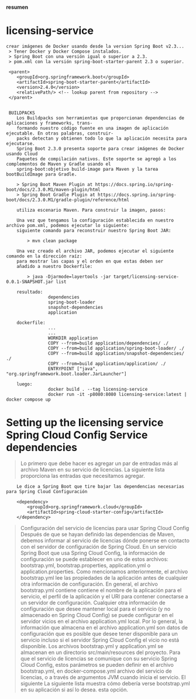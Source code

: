 
#### resumen

# licensing-service

```
crear imágenes de Docker usando desde la version Spring Boot v2.3...
 > Tener Docker y Docker Compose instalados.
 > Spring Boot con una versión igual o superior a 2.3.
 > pom.xml con la versión spring-boot-starter-parent 2.3 o superior.
 
 <parent>
    <groupId>org.springframework.boot</groupId>
    <artifactId>spring-boot-starter-parent</artifactId>
    <version>2.4.0</version>
    <relativePath/> <!-- lookup parent from repository -->
 </parent>
 
 
 BUILDPACKS
    Los Buildpacks son herramientas que proporcionan dependencias de aplicaciones y frameworks, trans-
    formando nuestro código fuente en una imagen de aplicación ejecutable. En otras palabras, construir-
    packs detectan y obtienen todo lo que la aplicación necesita para ejecutarse.
    Spring Boot 2.3.0 presenta soporte para crear imágenes de Docker usando Cloud
    Paquetes de compilación nativos. Este soporte se agregó a los complementos de Maven y Gradle usando el
    spring-boot:objetivo build-image para Maven y la tarea bootBuildImage para Gradle.

    > Spring Boot Maven Plugin at https://docs.spring.io/spring-boot/docs/2.3.0.M1/maven-plugin/html
    > Spring Boot Gradle Plugin at https://docs.spring.io/spring-boot/docs/2.3.0.M1/gradle-plugin/reference/html
    
    utiliza escenario Maven. Para construir la imagen, pasos:
    
    Una vez que tengamos la configuración establecida en nuestro archivo pom.xml, podemos ejecutar lo siguiente:
    siguiente comando para reconstruir nuestro Spring Boot JAR:
    
        > mvn clean package
        
    Una vez creado el archivo JAR, podemos ejecutar el siguiente comando en la dirección raíz:
    para mostrar las capas y el orden en que estas deben ser
    añadido a nuestro Dockerfile:
    
        > java -Djarmode=layertools -jar target/licensing-service-0.0.1-SNAPSHOT.jar list
        
    resultado:
                dependencies
                spring-boot-loader
                snapshot-dependencies
                application
        
    dockerfile:
                ...
                ...
                WORKDIR application
                COPY --from=build application/dependencies/ ./    
                COPY --from=build application/spring-boot-loader/ ./
                COPY --from=build application/snapshot-dependencies/ ./
                COPY --from=build application/application/ ./    
                ENTRYPOINT ["java", "org.springframework.boot.loader.JarLauncher"]   
    
    luego:
                docker build . --tag licensing-service
                docker run -it -p8080:8080 licensing-service:latest | docker compose up

```
# Setting up the licensing service Spring Cloud Config Service dependencies
> Lo primero que debe hacer es agregar un par de entradas más al archivo Maven en
su servicio de licencias. La siguiente lista proporciona las entradas que necesitamos agregar.
> 
```
    Le dice a Spring Boot que tire bajar las dependencias necesarias para Spring Cloud Configuración

    <dependency>
        <groupId>org.springframework.cloud</groupId>
        <artifactId>spring-cloud-starter-config</artifactId>    
    </dependency>
```

> Configuración del servicio de licencias para usar Spring Cloud Config
Después de que se hayan definido las dependencias de Maven, debemos informar al servicio de licencias
dónde ponerse en contacto con el servidor de configuración de Spring Cloud. En un servicio Spring Boot que
usa Spring Cloud Config, la información de configuración se puede establecer en uno de estos archivos:
bootstrap.yml, bootstrap.properties, application.yml o application.properties.
 Como mencionamos anteriormente, el archivo bootstrap.yml lee las propiedades de la aplicación
antes de cualquier otra información de configuración. En general, el archivo bootstrap.yml contiene
contiene el nombre de la aplicación para el servicio, el perfil de la aplicación y el URI para contener
conectarse a un servidor de configuración. Cualquier otra información de configuración que desee
mantener local para el servicio (y no almacenado en Spring Cloud Config) se puede configurar en el servidor
vicios en el archivo application.yml local.
 Por lo general, la información que almacena en el archivo application.yml son datos de configuración
que es posible que desee tener disponible para un servicio incluso si el servidor Spring Cloud Config
el vicio no está disponible. Los archivos bootstrap.yml y application.yml se almacenan en un
directorio src/main/resources del proyecto.
 Para que el servicio de licencias se comunique con su servicio Spring Cloud Config,
estos parámetros se pueden definir en el archivo bootstrap.yml, en docker-compose.yml
archivo del servicio de licencias, o a través de argumentos JVM cuando inicia el servicio. El siguiente
La siguiente lista muestra cómo debería verse bootstrap.yml en su aplicación si así lo desea.
esta opción.